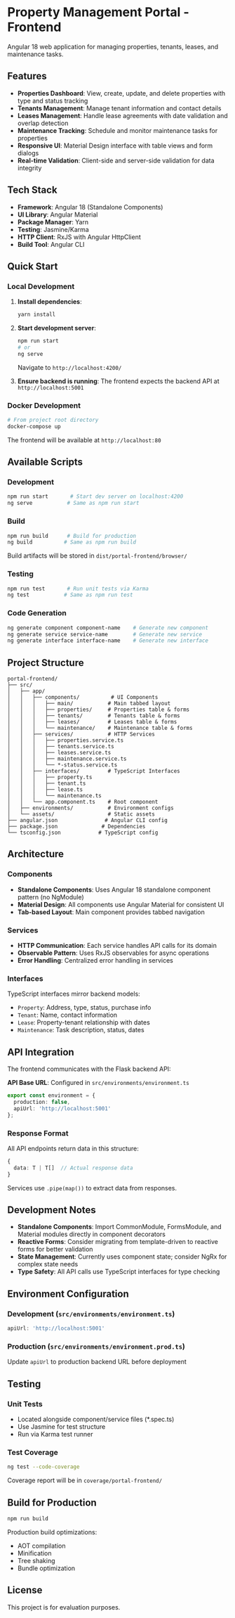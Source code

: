 # Property Management Portal - Frontend

Angular 18 web application for managing properties, tenants, leases, and maintenance tasks.

## Features

- **Properties Dashboard**: View, create, update, and delete properties with type and status tracking
- **Tenants Management**: Manage tenant information and contact details
- **Leases Management**: Handle lease agreements with date validation and overlap detection
- **Maintenance Tracking**: Schedule and monitor maintenance tasks for properties
- **Responsive UI**: Material Design interface with table views and form dialogs
- **Real-time Validation**: Client-side and server-side validation for data integrity

## Tech Stack

- **Framework**: Angular 18 (Standalone Components)
- **UI Library**: Angular Material
- **Package Manager**: Yarn
- **Testing**: Jasmine/Karma
- **HTTP Client**: RxJS with Angular HttpClient
- **Build Tool**: Angular CLI

## Quick Start

### Local Development

1. **Install dependencies**:
   ```bash
   yarn install
   ```

2. **Start development server**:
   ```bash
   npm run start
   # or
   ng serve
   ```

   Navigate to `http://localhost:4200/`

3. **Ensure backend is running**:
   The frontend expects the backend API at `http://localhost:5001`

### Docker Development

```bash
# From project root directory
docker-compose up
```

The frontend will be available at `http://localhost:80`

## Available Scripts

### Development
```bash
npm run start       # Start dev server on localhost:4200
ng serve           # Same as npm run start
```

### Build
```bash
npm run build      # Build for production
ng build          # Same as npm run build
```

Build artifacts will be stored in `dist/portal-frontend/browser/`

### Testing
```bash
npm run test       # Run unit tests via Karma
ng test           # Same as npm run test
```

### Code Generation
```bash
ng generate component component-name    # Generate new component
ng generate service service-name        # Generate new service
ng generate interface interface-name    # Generate new interface
```

## Project Structure

```
portal-frontend/
├── src/
│   ├── app/
│   │   ├── components/          # UI Components
│   │   │   ├── main/           # Main tabbed layout
│   │   │   ├── properties/     # Properties table & forms
│   │   │   ├── tenants/        # Tenants table & forms
│   │   │   ├── leases/         # Leases table & forms
│   │   │   └── maintenance/    # Maintenance table & forms
│   │   ├── services/           # HTTP Services
│   │   │   ├── properties.service.ts
│   │   │   ├── tenants.service.ts
│   │   │   ├── leases.service.ts
│   │   │   ├── maintenance.service.ts
│   │   │   └── *-status.service.ts
│   │   ├── interfaces/         # TypeScript Interfaces
│   │   │   ├── property.ts
│   │   │   ├── tenant.ts
│   │   │   ├── lease.ts
│   │   │   └── maintenance.ts
│   │   └── app.component.ts    # Root component
│   ├── environments/           # Environment configs
│   └── assets/                 # Static assets
├── angular.json               # Angular CLI config
├── package.json              # Dependencies
└── tsconfig.json            # TypeScript config
```

## Architecture

### Components
- **Standalone Components**: Uses Angular 18 standalone component pattern (no NgModule)
- **Material Design**: All components use Angular Material for consistent UI
- **Tab-based Layout**: Main component provides tabbed navigation

### Services
- **HTTP Communication**: Each service handles API calls for its domain
- **Observable Pattern**: Uses RxJS observables for async operations
- **Error Handling**: Centralized error handling in services

### Interfaces
TypeScript interfaces mirror backend models:
- `Property`: Address, type, status, purchase info
- `Tenant`: Name, contact information
- `Lease`: Property-tenant relationship with dates
- `Maintenance`: Task description, status, dates

## API Integration

The frontend communicates with the Flask backend API:

**API Base URL**: Configured in `src/environments/environment.ts`
```typescript
export const environment = {
  production: false,
  apiUrl: 'http://localhost:5001'
};
```

### Response Format
All API endpoints return data in this structure:
```typescript
{
  data: T | T[]  // Actual response data
}
```

Services use `.pipe(map())` to extract data from responses.

## Development Notes

- **Standalone Components**: Import CommonModule, FormsModule, and Material modules directly in component decorators
- **Reactive Forms**: Consider migrating from template-driven to reactive forms for better validation
- **State Management**: Currently uses component state; consider NgRx for complex state needs
- **Type Safety**: All API calls use TypeScript interfaces for type checking

## Environment Configuration

### Development (`src/environments/environment.ts`)
```typescript
apiUrl: 'http://localhost:5001'
```

### Production (`src/environments/environment.prod.ts`)
Update `apiUrl` to production backend URL before deployment

## Testing

### Unit Tests
- Located alongside component/service files (*.spec.ts)
- Use Jasmine for test structure
- Run via Karma test runner

### Test Coverage
```bash
ng test --code-coverage
```

Coverage report will be in `coverage/portal-frontend/`

## Build for Production

```bash
npm run build
```

Production build optimizations:
- AOT compilation
- Minification
- Tree shaking
- Bundle optimization

## License

This project is for evaluation purposes.
